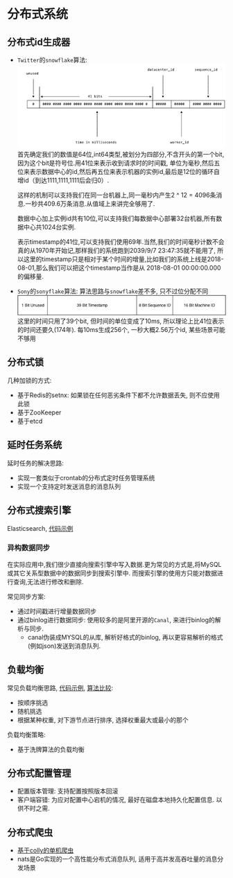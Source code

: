 # 分布式系统

## 分布式id生成器
- `Twitter`的`snowflake`算法:
    ![](distributedId/snowflake.png)
    首先确定我们的数值是64位,int64类型,被划分为四部分,不含开头的第一个bit,因为这个bit是符号位.用41位来表示收到请求时的时间戳,
    单位为毫秒,然后五位来表示数据中心的id,然后再五位来表示机器的实例id,最后是12位的循环自增id（到达1111,1111,1111后会归0）.
    
    这样的机制可以支持我们在同一台机器上,同一毫秒内产生2 ^ 12 = 4096条消息.一秒共409.6万条消息.从值域上来讲完全够用了.
    
    数据中心加上实例id共有10位,可以支持我们每数据中心部署32台机器,所有数据中心共1024台实例.
    
    表示timestamp的41位,可以支持我们使用69年.当然,我们的时间毫秒计数不会真的从1970年开始记,那样我们的系统跑到2039/9/7 23:47:35就不能用了,
    所以这里的timestamp只是相对于某个时间的增量,比如我们的系统上线是2018-08-01,那么我们可以把这个timestamp当作是从
    2018-08-01 00:00:00.000的偏移量.
- `Sony`的`sonyflake`算法: 算法思路与`snowflake`差不多, 只不过位分配不同
    ![](distributedId/snoyflake.png)
    这里的时间只用了39个bit, 但时间的单位变成了10ms, 所以理论上比41位表示的时间还要久(174年).
    每10ms生成256个, 一秒大概2.56万个id, 某些场景可能不够用
    
## 分布式锁
几种加锁的方式:
- 基于Redis的setnx: 如果锁在任何恶劣条件下都不允许数据丢失, 则不应使用此锁
- 基于ZooKeeper
- 基于etcd

## 延时任务系统
延时任务的解决思路:
- 实现一套类似于crontab的分布式定时任务管理系统
- 实现一个支持定时发送消息的消息队列

## 分布式搜索引擎
Elasticsearch, [代码示例](elasticsearch/elasticsearch.go)

### 异构数据同步
在实际应用中,我们很少直接向搜索引擎中写入数据.更为常见的方式是,将MySQL或其它关系型数据中的数据同步到搜索引擎中.
而搜索引擎的使用方只能对数据进行查询,无法进行修改和删除.

常见同步方案:
- 通过时间戳进行增量数据同步
- 通过binlog进行数据同步: 使用较多的是阿里开源的`Canal`, 来进行binlog的解析与同步.
    - canal伪装成MYSQL的从库, 解析好格式的binlog, 再以更容易解析的格式(例如json)发送到消息队列.
    
## 负载均衡

常见负载均衡思路, [代码示例](loadBalance/shuffle.go), [算法比较](loadBalance/shuffleCompare.go): 
- 按顺序挑选
- 随机挑选
- 根据某种权重, 对下游节点进行排序, 选择权重最大或最小的那个

负载均衡策略:
- 基于洗牌算法的负载均衡

## 分布式配置管理
- 配置版本管理: 支持配置按照版本回滚
- 客户端容错: 为应对配置中心宕机的情况, 最好在磁盘本地持久化配置信息. 以供不时之需.

## 分布式爬虫
- [基于colly的单机爬虫](worm/singleWorm.go)
- nats是Go实现的一个高性能分布式消息队列, 适用于高并发高吞吐量的消息分发场景